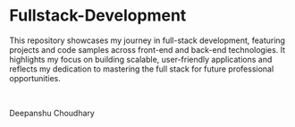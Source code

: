 # Fullstack-Development
This repository showcases my journey in full-stack development, featuring projects and code samples across front-end and back-end technologies. It highlights my focus on building scalable, user-friendly applications and reflects my dedication to mastering the full stack for future professional opportunities.

<br> 

Deepanshu Choudhary